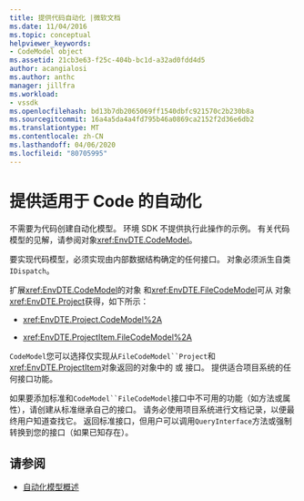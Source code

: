 ```yaml
---
title: 提供代码自动化 |微软文档
ms.date: 11/04/2016
ms.topic: conceptual
helpviewer_keywords:
- CodeModel object
ms.assetid: 21cb3e63-f25c-404b-bc1d-a32ad0fdd4d5
author: acangialosi
ms.author: anthc
manager: jillfra
ms.workload:
- vssdk
ms.openlocfilehash: bd13b7db2065069ff1540dbfc921570c2b230b8a
ms.sourcegitcommit: 16a4a5da4a4fd795b46a0869ca2152f2d36e6db2
ms.translationtype: MT
ms.contentlocale: zh-CN
ms.lasthandoff: 04/06/2020
ms.locfileid: "80705995"
---
```

# <a name="providing-automation-for-code"></a>提供适用于 Code 的自动化
不需要为代码创建自动化模型。 环境 SDK 不提供执行此操作的示例。 有关代码模型的见解，请参阅对象<xref:EnvDTE.CodeModel>。

 要实现代码模型，必须实现由内部数据结构确定的任何接口。 对象必须派生自类`IDispatch`。

 扩展<xref:EnvDTE.CodeModel>的对象 和<xref:EnvDTE.FileCodeModel>可从 对象<xref:EnvDTE.Project>获得，如下所示：

- <xref:EnvDTE.Project.CodeModel%2A>

- <xref:EnvDTE.ProjectItem.FileCodeModel%2A>

 `CodeModel`您可以选择仅实现从`FileCodeModel``Project`和<xref:EnvDTE.ProjectItem>对象返回的对象中的 或 接口。 提供适合项目系统的任何接口功能。

 如果要添加标准和`CodeModel``FileCodeModel`接口中不可用的功能（如方法或属性），请创建从标准继承自己的接口。 请务必使用项目系统进行文档记录，以便最终用户知道查找它。 返回标准接口，但用户可以调用`QueryInterface`方法或强制转换到您的接口（如果已知存在）。

## <a name="see-also"></a>请参阅
- [自动化模型概述](../../extensibility/internals/automation-model-overview.md)

